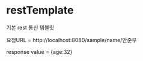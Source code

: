 # restTemplate
기본 rest 통신 템블릿

요청URL = http://localhost:8080/sample/name/안준우

response value = {age:32}
